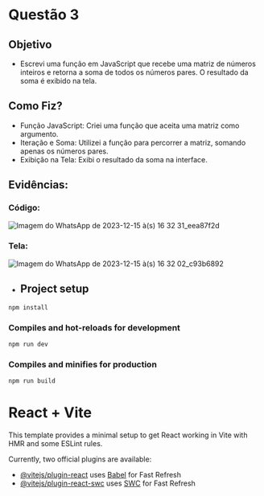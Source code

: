 # Questão 3
## Objetivo
- Escrevi uma função em JavaScript que recebe uma matriz de números inteiros e retorna a soma de todos os números pares. O resultado da soma é exibido na tela.

## Como Fiz?
- Função JavaScript: Criei uma função que aceita uma matriz como argumento.
- Iteração e Soma: Utilizei a função para percorrer a matriz, somando apenas os números pares.
- Exibição na Tela: Exibi o resultado da soma na interface.

## Evidências:
  ### Código:
  ![Imagem do WhatsApp de 2023-12-15 à(s) 16 32 31_eea87f2d](https://github.com/joaopamarall/somar-pares-react/assets/103014937/b6ba8e1f-f73b-49d7-bfeb-abc9b37e3169)

  ### Tela:
  ![Imagem do WhatsApp de 2023-12-15 à(s) 16 32 02_c93b6892](https://github.com/joaopamarall/somar-pares-react/assets/103014937/bfc0ba4d-02d6-4d2d-844e-8741c602e03b)


- ## Project setup
```
npm install
```

### Compiles and hot-reloads for development
```
npm run dev
```

### Compiles and minifies for production
```
npm run build
```

# React + Vite

This template provides a minimal setup to get React working in Vite with HMR and some ESLint rules.

Currently, two official plugins are available:

- [@vitejs/plugin-react](https://github.com/vitejs/vite-plugin-react/blob/main/packages/plugin-react/README.md) uses [Babel](https://babeljs.io/) for Fast Refresh
- [@vitejs/plugin-react-swc](https://github.com/vitejs/vite-plugin-react-swc) uses [SWC](https://swc.rs/) for Fast Refresh
